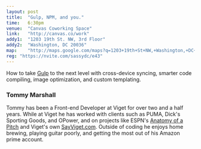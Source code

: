```yaml
---
layout: post
title:  "Gulp, NPM, and you."
time:   6:30pm
venue:  "Canvas Coworking Space"
link:   "http://canvas.co/work"
addy1:  "1203 19th St. NW, 3rd Floor"
addy2:  "Washington, DC 20036"
map:    "http://maps.google.com/maps?q=1203+19th+St+NW,+Washington,+DC+20036"
reg: "https://nvite.com/sassydc/e43"
---
```


How to take [Gulp](http://gulpjs.com/) to the next level with cross-device syncing, smarter code compiling, image optimization, and custom templating.

### Tommy Marshall

Tommy has been a Front-end Developer at Viget for over two and a half years. While at Viget he has worked with clients such as PUMA, Dick's Sporting Goods, and OPower, and on projects like ESPN's [Anatomy of a Pitch](http://espn.go.com/mlb/techniques/pitchanatomy/) and Viget's own [SayViget.com](http://sayviget.com/). Outside of coding he enjoys home brewing, playing guitar poorly, and getting the most out of his Amazon prime account. 
